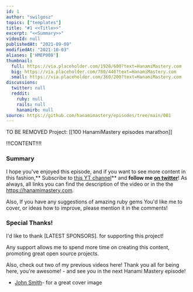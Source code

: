 ```yaml
---
id: 1
author: "swilgosz"
topics: ["templates"]
title: "#1 <<Title>>"
excerpt: "<<Summary>>"
videoId: null
publishedAt: "2021-09-09"
modifiedAt: "2021-10-03"
aliases: ['HMEP008']
thumbnail:
  full: https://via.placeholder.com/1920/600?text=HanamiMastery.com
  big: https://via.placeholder.com/780/440?text=HanamiMastery.com
  small: https://via.placeholder.com/360/200?text=HanamiMastery.com
discussions:
  twitter: null
  reddit:
    ruby: null
    rails: null
    hanamirb: null
source: https://github.com/hanamimastery/episodes/tree/main/001
---
```


TO BE REMOVED
Project: [[100 HanamiMastery episodes marathon]]

!!!CONTENT!!!!

### Summary

I hope you've enjoyed this episode, and if you want to see more content in this fashion,** Subscribe to [this YT channel](https://www.youtube.com/channel/UC4Z5nwSfZrUO4NI_n9SY3uQ)** and **follow me [on twitter](twitter.com/hanamimastery)**!  As always, all links you can find the description of the video or in the the https://hanamimastery.com.

Also, If you have any suggestions of amazing ruby gems You'd like me to cover, or ideas how to improve, please mention it in the comments!

### Special Thanks!

I'd like to thank [LATEST SPONSORS]. for supporting this project!

Any support allows me to spend more time on creating this content, promoting great open source projects.

Also, check out two of my previous videos here! Thank you all for being here, you're awesome! - and see you in the next Hanami Mastery episode!

- [John Smith]()- for a great cover image
